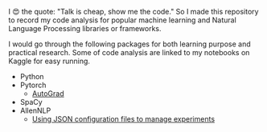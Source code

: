 I 😍 the quote: "Talk is cheap, show me the code." So I made this repository to record my code analysis for popular machine learning and Natural Language Processing libraries or frameworks.

I would go through the following packages for both learning purpose and practical research. Some of code analysis are linked to my notebooks on Kaggle for easy running.

* Python
* Pytorch
  * [AutoGrad](https://www.kaggle.com/sergioli212/autograd-behind-gradient-descent)
* SpaCy
* AllenNLP
  * [Using JSON configuration files to manage experiments](https://github.com/xinzhel/learn-nlp-by-code/blob/master/allennlp_config.md)

 
